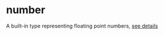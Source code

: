# number  
A built-in type representing floating point numbers, [see details](https://www.lua.org/pil/2.3.html)  

